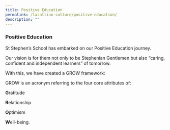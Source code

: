 ```yaml
---
title: Positive Education
permalink: /lasallian-culture/positive-education/
description: ""
---
```

### Positive Education

St Stephen’s School has embarked on our Positive Education journey.

  

Our vision is for them not only to be Stephenian Gentlemen but also “caring, confident and independent learners” of tomorrow.

  

With this, we have created a GROW framework:

  

GROW is an acronym referring to the four core attributes of:

  

**G**ratitude

  

**R**elationship

  

**O**ptimism

  

**W**ell-being.